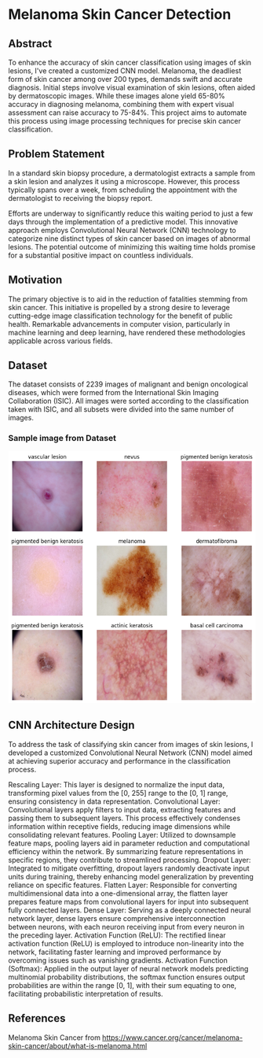 # Melanoma Skin Cancer Detection

## Abstract

To enhance the accuracy of skin cancer classification using images of skin lesions, I've created a customized CNN model. Melanoma, the deadliest form of skin cancer among over 200 types, demands swift and accurate diagnosis. Initial steps involve visual examination of skin lesions, often aided by dermatoscopic images. While these images alone yield 65-80% accuracy in diagnosing melanoma, combining them with expert visual assessment can raise accuracy to 75-84%. This project aims to automate this process using image processing techniques for precise skin cancer classification.

## Problem Statement
In a standard skin biopsy procedure, a dermatologist extracts a sample from a skin lesion and analyzes it using a microscope. However, this process typically spans over a week, from scheduling the appointment with the dermatologist to receiving the biopsy report.

Efforts are underway to significantly reduce this waiting period to just a few days through the implementation of a predictive model. This innovative approach employs Convolutional Neural Network (CNN) technology to categorize nine distinct types of skin cancer based on images of abnormal lesions. The potential outcome of minimizing this waiting time holds promise for a substantial positive impact on countless individuals.

## Motivation
The primary objective is to aid in the reduction of fatalities stemming from skin cancer. This initiative is propelled by a strong desire to leverage cutting-edge image classification technology for the benefit of public health. Remarkable advancements in computer vision, particularly in machine learning and deep learning, have rendered these methodologies applicable across various fields.

## Dataset
The dataset consists of 2239 images of malignant and benign oncological diseases, which were formed from the International Skin Imaging Collaboration (ISIC). All images were sorted according to the classification taken with ISIC, and all subsets were divided into the same number of images.

### Sample image from Dataset

![sample image](https://github.com/chaitanyapss/Melanoma_Prediction/blob/main/download.png)

## CNN Architecture Design
To address the task of classifying skin cancer from images of skin lesions, I developed a customized Convolutional Neural Network (CNN) model aimed at achieving superior accuracy and performance in the classification process.

Rescaling Layer: This layer is designed to normalize the input data, transforming pixel values from the [0, 255] range to the [0, 1] range, ensuring consistency in data representation.
Convolutional Layer: Convolutional layers apply filters to input data, extracting features and passing them to subsequent layers. This process effectively condenses information within receptive fields, reducing image dimensions while consolidating relevant features.
Pooling Layer: Utilized to downsample feature maps, pooling layers aid in parameter reduction and computational efficiency within the network. By summarizing feature representations in specific regions, they contribute to streamlined processing.
Dropout Layer: Integrated to mitigate overfitting, dropout layers randomly deactivate input units during training, thereby enhancing model generalization by preventing reliance on specific features.
Flatten Layer: Responsible for converting multidimensional data into a one-dimensional array, the flatten layer prepares feature maps from convolutional layers for input into subsequent fully connected layers.
Dense Layer: Serving as a deeply connected neural network layer, dense layers ensure comprehensive interconnection between neurons, with each neuron receiving input from every neuron in the preceding layer.
Activation Function (ReLU): The rectified linear activation function (ReLU) is employed to introduce non-linearity into the network, facilitating faster learning and improved performance by overcoming issues such as vanishing gradients.
Activation Function (Softmax): Applied in the output layer of neural network models predicting multinomial probability distributions, the softmax function ensures output probabilities are within the range [0, 1], with their sum equating to one, facilitating probabilistic interpretation of results.

## References
Melanoma Skin Cancer from https://www.cancer.org/cancer/melanoma-skin-cancer/about/what-is-melanoma.html
